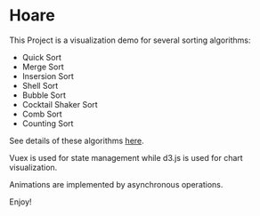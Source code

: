 # Hoare

This Project is a visualization demo for several sorting algorithms:

-   Quick Sort
-   Merge Sort
-   Insersion Sort
-   Shell Sort
-   Bubble Sort
-   Cocktail Shaker Sort
-   Comb Sort
-   Counting Sort

See details of these algorithms [here](https://github.com/frostace/LeetCode/blob/master/Sort/912.%20Sort%20an%20Array.md).

Vuex is used for state management while d3.js is used for chart visualization.

Animations are implemented by asynchronous operations.

Enjoy!
